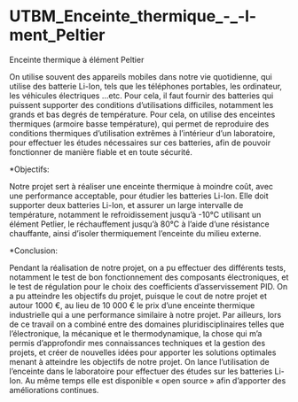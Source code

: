 # UTBM_Enceinte_thermique_-_-l-ment_Peltier
Enceinte thermique à élément Peltier

On utilise souvent des appareils mobiles dans notre vie quotidienne, qui utilise des batterie Li-Ion, tels que les téléphones portables, les ordinateur, les véhicules électriques …etc. Pour cela, il faut fournir des batteries qui puissent supporter des conditions d’utilisations difficiles, notamment les grands et bas degrés de température.
Pour cela, on utilise des enceintes thermiques (armoire basse température), qui permet de reproduire des conditions thermiques d’utilisation extrêmes à l’intérieur d’un laboratoire, pour effectuer les études nécessaires sur ces batteries, afin de pouvoir fonctionner de manière fiable et en toute sécurité.

*Objectifs: 

Notre projet sert à réaliser une enceinte thermique à moindre coût, avec une performance acceptable, pour étudier les batteries Li-Ion.
Elle doit supporter deux batteries Li-Ion, et assurer un large intervalle de température, notamment le refroidissement jusqu’à -10°C utilisant un élément Petlier, le réchauffement jusqu’à 80°C à l’aide d’une résistance chauffante, ainsi d’isoler thermiquement l’enceinte du milieu externe. 


*Conclusion:

Pendant la réalisation de notre projet, on a pu effectuer des différents tests, notamment le test de bon fonctionnement des composants électroniques, et le test de régulation pour le choix des coefficients d’asservissement PID. 
On a pu atteindre les objectifs du projet, puisque le cout de notre projet et autour 1000 €, au lieu de 10 000 € le prix d’une enceinte thermique industrielle qui a une performance similaire à notre projet.
Par ailleurs, lors de ce travail on a combiné entre des domaines pluridisciplinaires telles que l’électronique, la mécanique et le thermodynamique, la chose qui m’a permis d’approfondir mes connaissances techniques et la gestion des projets, et créer de nouvelles idées pour apporter les solutions optimales menant à atteindre les objectifs de notre projet.
On lance l’utilisation de l’enceinte dans le laboratoire pour effectuer des études sur les batteries Li-Ion. Au même temps elle est disponible « open source » afin d’apporter des améliorations continues. 
